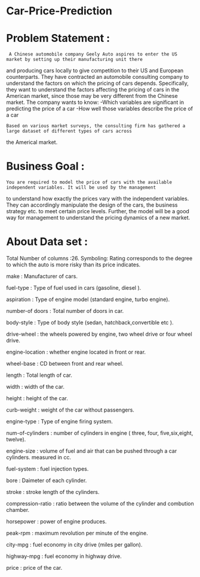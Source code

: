 # Car-Price-Prediction
# Problem Statement : 
     A Chinese automobile company Geely Auto aspires to enter the US market by setting up their manufacturing unit there
and producing cars locally to give competition to their US and European counterparts.
     They have contracted an automobile consulting company to understand the factors on which the pricing of cars depends. 
Specifically, they want to understand the factors affecting the pricing of cars in the American market, since those may 
be very different from the Chinese market. The company wants to know:
-Which variables are significant in predicting the price of a car
-How well those variables describe the price of a car

    Based on various market surveys, the consulting firm has gathered a large dataset of different types of cars across 
the Americal market.


# Business Goal : 
    You are required to model the price of cars with the available independent variables. It will be used by the management 
to understand how exactly the prices vary with the independent variables. They can accordingly manipulate the design of the 
cars, the business strategy etc. to meet certain price levels. Further, the model will be a good way for management to 
understand the pricing dynamics of a new market.

# About Data set :
Total Number of columns :26.
Symboling: Rating corresponds to the degree to which the auto is more risky than its price indicates.

make : Manufacturer of cars. 

fuel-type : Type of fuel used in cars (gasoline, diesel ).

aspiration : Type of engine model (standard engine, turbo engine).

number-of doors : Total number of doors in car.

body-style : Type of body style (sedan, hatchback,convertible etc ).

drive-wheel : the wheels powered by engine,  two wheel drive or four wheel drive. 

engine-location : whether engine located in front or rear.

wheel-base : CD between front and rear wheel. 

length : Total length of car.

width : width of the car.

height :  height of the car. 

curb-weight : weight of the car without passengers. 

engine-type : Type of engine firing system. 

num-of-cylinders : number of cylinders in engine ( three, four, five,six,eight, twelve).

engine-size : volume of fuel and air that can be pushed through a car cylinders. measured in cc.

fuel-system : fuel injection types. 

bore : Daimeter of each cylinder. 

stroke : stroke length of the cylinders. 

compression-ratio : ratio between the volume of the cylinder and combution chamber. 

horsepower : power of engine produces.

peak-rpm : maximum revolution per minute of the engine. 

city-mpg : fuel economy in city drive (miles per gallon).

highway-mpg : fuel economy in highway drive.

price : price of the car.




